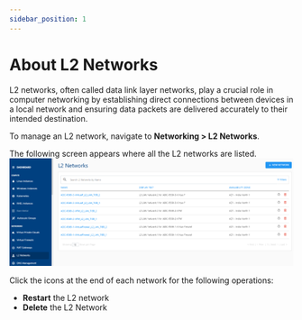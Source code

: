 ```yaml
---
sidebar_position: 1
---
```

# About L2 Networks

L2 networks, often called data link layer networks, play a crucial role in computer networking by establishing direct connections between devices in a local network and ensuring data packets are delivered accurately to their intended destination.

To manage an L2 network, navigate to **Networking > L2 Networks**. 

The following screen appears where all the L2 networks are listed.
   ![Manage NAT gateway](img/L21.png)

Click the icons at the end of each network for the following operations:
- **Restart** the L2 network
- **Delete** the L2 Network





